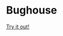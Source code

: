 # Bughouse

[Try it out!](http://htmlpreview.github.io/?https://github.com/maybeimelias/Bughouse/blob/master/clock.html)

